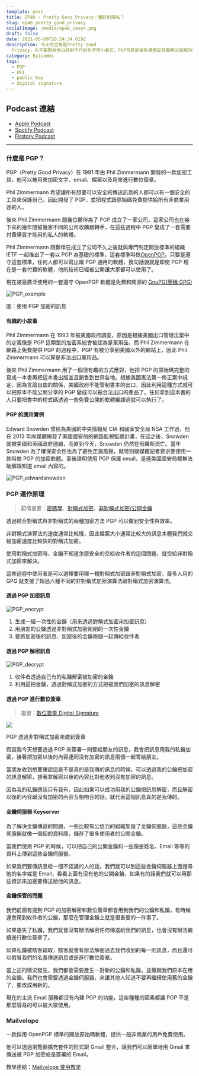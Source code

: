 ```yaml
---
template: post
title: EP46 - Pretty Good Privacy｜蠻好的隱私？
slug: ep46_pretty_good_privacy
socialImage: /media/ep46_cover.png
draft: false
date: 2021-05-09T20:24:34.019Z
description: 今天的主角是Pretty Good
  Privacy，先不要因為他白話到不行的名字而小看它，PGP可是能做到連國安局都無法破解的安全性！早在1991年就被開發出來的PGP到底是怎麼做到高規格的安全性、經過這麼多年還可以存活下來，而身為一般民眾又可以怎麼利用這份技術呢？
category: Episodes
tags:
  - PGP
  - PKI
  - public key
  - digital signature
---
```


## Podcast 連結

- [Apple Podcast](https://podcasts.apple.com/tw/podcast/%E8%B3%87%E5%AE%89%E8%A7%A3%E5%A3%93%E7%B8%AE/id1513276667#episodeGuid=ckohmxldp1sf408344yypud0g)
- [Spotify Podcast](https://open.spotify.com/episode/7wAR78aZ76iczwKMohUKiM)
- [Firstory Podcast](https://open.firstory.me/story/ckohmxldp1sf408344yypud0g)

---

### 什麼是 PGP？

PGP（Pretty Good Privacy）在 1991 年由 Phil Zimmermann 開發的一款加密工具，他可以被用來加密文字、email、檔案以及用來進行數位簽章。

Phil Zimmermann 希望讓所有想要可以安全的傳送訊息的人都可以有一個安全的工具來保護自己，因此開發了 PGP，並把程式跟原始碼免費提供給所有非商業用途的人。

後來 Phil Zimmermann 跟幾位夥伴為了 PGP 成立了一家公司，這家公司也在接下來的幾年間被幾家不同的公司收購跟轉手，在這些過程中 PGP 變成了一套需要付費購買才能用的私人的軟體。

Phil Zimmermann 跟夥伴在成立了公司不久之後就與專門制定開放標準的組織 IETF 一起推出了一套以 PGP 為基礎的標準，這套標準叫做[OpenPGP](https://www.openpgp.org/)。只要是遵守這套標準，任何人都可以寫出跟 PGP 通用的軟體，換句話說就是即使 PGP 現在是一套付費的軟體，他的技術已經被公開讓大家都可以使用了。

現在被最廣泛使用的一套遵守 OpenPGP 軟體是免費和開源的 [GnuPG(簡稱 GPG)](https://gnupg.org/)

![PGP_example](/media/PGP_example.png)

圖：使用 PGP 加密的訊息

#### 有趣的小故事

Phil Zimmermann 在 1993 年被美國政府調查，原因是根據美國出口管理法案中的定義像是 PGP 這類型的加密系統會被認為是軍用品，而 Phil Zimmermann 在網路上免費提供 PGP 的過程中，PGP 有被分享到美國以外的網站上，因此 Phil Zimmermann 可以算是非法出口軍用品。

後來 Phil Zimmermann 用了一個很有趣的方式應對，他把 PGP 的原始碼完整的寫成一本書再把這本書出版並且銷售到世界各地。根據美國憲法第一修正案中規定，因為言論自由的關係，美國政府不能管制書本的出口，因此利用這種方式就可以把原本不能公開分享的 PGP 變成可以被合法出口的產品了。任何拿到這本書的人只要把書中的程式碼透過一些免費公開的軟體編譯過就可以執行了。

#### PGP 的應用實例

Edward Snowden 曾經為美國的中央情報局 CIA 和國家安全局 NSA 工作過，他在 2013 年向媒體揭發了美國國安局的網路監視監聽計畫，在這之後，Snowden 就被美國和英國政府通緝，而直到今天，Snowden 仍然在俄羅斯流亡。當年 Snowden 為了確保安全性也為了避免走漏風聲，就特別跟媒體記者要求要使用一款叫做 PGP 的加密軟體。事後證明使用 PGP 保護 email，是連美國國安局都無法破解跟知道 email 內容的。

![PGP_edwardsnowden](/media/pgp_edwardsnowden.png)

### PGP 運作原理

> 前情提要：[密碼學](/posts/ep20_have_you_heard_of_cryptography)、[對稱式加密](/posts/ep21_public_key_encryption#對稱式加密)、[非對稱式加密/公開金鑰](/posts/ep21_public_key_encryption#非對稱式加密)

透過結合對稱式與非對稱式的兩種加密方法 PGP 可以做到安全性與效率。

非對稱式演算法的速度通常比較慢，因此檔案大小通常比較大的訊息本體我們就交給加密速度比較快的對稱式加密。

使用對稱式加密時，金鑰不知道怎麼安全的交給收件者的這個問題，就交給非對稱式加密來解決。

這些過程中使用者是可以選擇要用哪一種對稱式加密跟非對稱式加密，最多人用的 GPG 就支援了超過六種不同的非對稱式加密演算法跟對稱式加密演算法。

#### 透過 PGP 加密訊息

![PGP_encrypt](/media/PGP_encrypt.png)

1. 生成一組一次性的金鑰（用來透過對稱式加密來加密訊息）
2. 用朋友的公鑰透過非對稱式加密剛剛的一次性金鑰
3. 要將加密後的訊息、加密後的金鑰兩個一起傳給收件者

#### 透過 PGP 解密訊息

![PGP_decrypt](/media/PGP_decrypt.png)

1. 收件者透過自己有的私鑰解密被加密的金鑰
2. 利用這把金鑰，透過對稱式加密的方式把被我們加密的訊息解密

#### 透過 PGP 進行數位簽章

> 複習：[數位簽章 Digital Signature](/posts/ep21_public_key_encryption#數位簽章-digital-signature)

![](/media/pgp_digitalsignature.png)

PGP 透過非對稱式加密來做到簽章

假設我今天想要透過 PGP 來簽署一則要給朋友的訊息，我會把訊息用我的私鑰加密，接著把加密以後的內容連同沒有加密的訊息兩個一起寄給朋友。

當朋友收到想要確認這是不是真的是我傳的訊息的時候，可以透過我的公鑰把加密的訊息解密，接著拿解密以後的內容比對他收到沒有加密的訊息。

因為我的私鑰應該只有我有，因此如果可以成功用我的公鑰把訊息解密，而且解密以後的內容跟沒有加密的內容互相吻合的話，就代表這個訊息真的是我傳的。

#### 金鑰伺服器 Keyserver

為了解決金鑰傳遞的問題，一些比較有公信力的組織架設了金鑰伺服器，這些金鑰伺服器就像一個個的資料庫，儲存了很多使用者的公開金鑰。

當我們使用 PGP 的時候，可以把自己的公開金鑰和一些像是姓名、Email 等等的資料上傳到這些金鑰伺服器。

如果我們要傳訊息給一個不認識的人的話，我們就可以到這些金鑰伺服器上面搜尋他的名字或是 Email，看看上面有沒有他的公開金鑰，如果有的話我們就可以用那些資訊來加密要傳送給他的訊息。

#### 金鑰保管的問題

我們前面有提到 PGP 的加密解密和數位簽章都會用到我們的公鑰和私鑰，有時候還會用到收件者的公鑰，那麼在管理金鑰上就是很重要的一件事了。

如果遺失了私鑰，我們就會沒有辦法解密任何傳送給我們的訊息，也會沒有辦法繼續進行數位簽章了。

如果私鑰被駭客竊取，駭客就會有辦法解密過去我們收到的每一則訊息，而且還可以假冒我們的名義傳送訊息或是進行數位簽章。

當上述的情況發生，我們都會需要產生一對新的公鑰和私鑰，並撤銷我們原本在用的金鑰。我們也會需要透過金鑰伺服器，來讓其他人知道不要再繼續使用舊的金鑰了，要改成用新的。

現在的主流 Email 服務都沒有內建 PGP 的功能，這些種種的因素都讓 PGP 不是那麼容易的可以被大眾使用。

### Mailvelope

一款採用 OpenPGP 標準的開放原始碼軟體，提供一般非商業的用戶免費使用。

他可以透過瀏覽器擴充套件的形式跟 Gmail 整合，讓我們可以簡單地用 Gmail 來傳送被 PGP 加密或是簽署的 Email。

教學連結：[Mailvelope 使用教學](/posts/patches_how_to_use_mailvelope)

